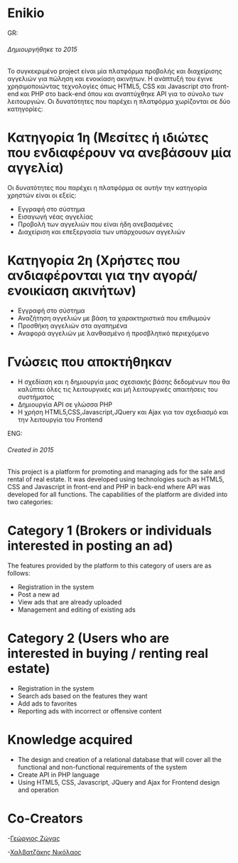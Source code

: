 # Enikio
GR:
###### Δημιουργήθηκε το 2015 
Το συγκεκριμένο project είναι μία πλατφόρμα προβολής και διαχείρισης αγγελιών για πώληση και ενοικίαση ακινήτων. Η ανάπτυξή του έγινε χρησιμοποιώντας τεχνολογίες όπως HTML5, CSS και Javascript στο front-end και PHP στο back-end όπου και αναπτύχθηκε API για το σύνολο των λειτουργιών. Οι δυνατότητες που παρέχει η πλατφόρμα χωρίζονται σε δύο κατηγορίες:

# Κατηγορία 1η (Μεσίτες ή ιδιώτες που ενδιαφέρουν να ανεβάσουν μία αγγελία)
Οι δυνατότητες που παρέχει η πλατφόρμα σε αυτήν την κατηγορία χρηστών είναι οι εξείς:

  - Εγγραφή στο σύστημα
  - Εισαγωγή νέας αγγελίας 
  - Προβολή των αγγελιών που είναι ήδη ανεβασμένες
  - Διαχείριση και επεξεργασία των υπάρχουσων αγγελιών
 
# Κατηγορία 2η (Χρήστες που ανδιαφέρονται για την αγορά/ενοικίαση ακινήτων)
  - Εγγραφή στο σύστημα
  - Αναζήτηση αγγελιών με βάση τα χαρακτηριστικά που επιθυμούν 
  - Προσθήκη αγγελιών στα αγαπημένα
  - Αναφορά αγγελιών με λανθασμένο ή προσβλητικό περιεχόμενο

# Γνώσεις που αποκτήθηκαν

  - Η σχεδίαση και η δημιουργία μιας σχεσιακής βάσης δεδομένων που θα καλύπτει όλες τις λειτουργικές και μή λειτουργικές απαιτήσεις του συστήματος
  - Δημιουργία API σε γλώσσα PHP
  - Η χρήση HTML5,CSS,Javascript,JQuery και Ajax για τον σχεδιασμό και την λειτουργία του Frontend
  
  ENG:
  
###### Created in 2015
This project is a platform for promoting and managing ads for the sale and rental of real estate. It was developed using technologies such as HTML5, CSS and Javascript in front-end and PHP in back-end where API was developed for all functions. The capabilities of the platform are divided into two categories:

# Category 1 (Brokers or individuals interested in posting an ad)
The features provided by the platform to this category of users are as follows:

  - Registration in the system
  - Post a new ad
  - View ads that are already uploaded
  - Management and editing of existing ads
  
# Category 2 (Users who are interested in buying / renting real estate)
  - Registration in the system
  - Search ads based on the features they want
  - Add ads to favorites
  - Reporting ads with incorrect or offensive content

# Knowledge acquired

  - The design and creation of a relational database that will cover all the functional and non-functional requirements of the system
  - Create API in PHP language
  - Using HTML5, CSS, Javascript, JQuery and Ajax for Frontend design and operation  
  
# Co-Creators

  -[Γεώργιος Ζώγας](https://github.com/gzogas)
  
  -[Χαλβατζάκης Νικόλαος](https://github.com/NickCh1996)
